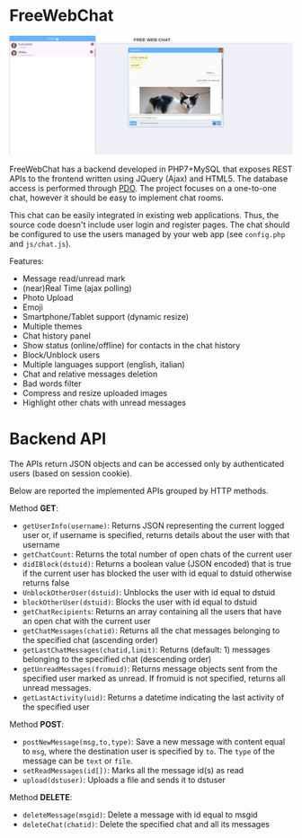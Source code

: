 # FreeWebChat

![screenshot](screenshot.png)

FreeWebChat has a backend developed in PHP7+MySQL that exposes REST APIs to the frontend written using JQuery (Ajax) and HTML5.
The database access is performed through [PDO](https://www.php.net/manual/en/book.pdo.php).
The project focuses on a one-to-one chat, however it should be easy to implement chat rooms.

This chat can be easily integrated in existing web applications.
Thus, the source code doesn't include user login and register pages.
The chat should be configured to use the users managed by your web app (see `config.php` and `js/chat.js`).

Features:
*  Message read/unread mark
*  (near)Real Time (ajax polling)
*  Photo Upload
*  Emoji
*  Smartphone/Tablet support (dynamic resize)
*  Multiple themes
*  Chat history panel
*  Show status (online/offline) for contacts in the chat history
*  Block/Unblock users
*  Multiple languages support (english, italian)
*  Chat and relative messages deletion
*  Bad words filter
*  Compress and resize uploaded images
*  Highlight other chats with unread messages

# Backend API
The APIs return JSON objects and can be accessed only by authenticated users (based on session cookie).

Below are reported the implemented APIs grouped by HTTP methods.

Method **GET**:
*  `getUserInfo(username)`: Returns JSON representing the current logged user or, if username is specified, returns details about the user with that username
*  `getChatCount`: Returns the total number of open chats of the current user
*  `didIBlock(dstuid)`: Returns a boolean value (JSON encoded) that is true if the current user has blocked the user with id equal to dstuid otherwise returns false
*  `UnblockOtherUser(dstuid)`: Unblocks the user with id equal to dstuid
*  `blockOtherUser(dstuid)`: Blocks the user with id equal to dstuid
*  `getChatRecipients`: Returns an array containing all the users that have an open chat with the current user
*  `getChatMessages(chatid)`: Returns all the chat messages belonging to the specified chat (ascending order)
*  `getLastChatMessages(chatid,limit)`: Returns <limit> (default: 1) messages belonging to the specified chat (descending order)
*  `getUnreadMessages(fromuid)`: Returns message objects sent from the specified user marked as unread. If fromuid is not specified, returns all unread messages.
*  `getLastActivity(uid)`: Returns a datetime indicating the last activity of the specified user

Method **POST**:
*  `postNewMessage(msg,to,type)`: Save a new message with content equal to `msg`, where the destination user is specified by `to`. The `type` of the message can be `text` or `file`.
*  `setReadMessages(id[])`: Marks all the message id(s) as read
*  `upload(dstuser)`: Uploads a file and sends it to dstuser

Method **DELETE**:
*  `deleteMessage(msgid)`: Delete a message with id equal to msgid
*  `deleteChat(chatid)`: Delete the specified chat and all its messages
